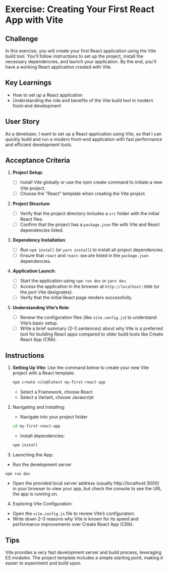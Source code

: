 # Exercise: Creating Your First React App with Vite

## Challenge

In this exercise, you will create your first React application using the Vite build tool. You'll follow instructions to set up the project, install the necessary dependencies, and launch your application. By the end, you'll have a working React application created with Vite.

## Key Learnings

- How to set up a React application
- Understanding the role and benefits of the Vite build tool in modern front-end development

## User Story

As a developer, I want to set up a React application using Vite, so that I can quickly build and run a modern front-end application with fast performance and efficient development tools.

## Acceptance Criteria

1. **Project Setup**:

   - [ ] Install Vite globally or use the npm create command to initiate a new Vite project.
   - [ ] Choose the "React" template when creating the Vite project.

2. **Project Structure**:

   - [ ] Verify that the project directory includes a `src` folder with the initial React files.
   - [ ] Confirm that the project has a `package.json` file with Vite and React dependencies listed.

3. **Dependency Installation**:

   - [ ] Run `npm install` (or `yarn install`) to install all project dependencies.
   - [ ] Ensure that `react` and `react-dom` are listed in the `package.json` dependencies.

4. **Application Launch**:

   - [ ] Start the application using `npm run dev` or `yarn dev`.
   - [ ] Access the application in the browser at `http://localhost:3000` (or the port Vite designates).
   - [ ] Verify that the initial React page renders successfully.

5. **Understanding Vite’s Role**:
   - [ ] Review the configuration files (like `vite.config.js`) to understand Vite’s basic setup.
   - [ ] Write a brief summary (2–3 sentences) about why Vite is a preferred tool for building React apps compared to older build tools like Create React App (CRA).

## Instructions

1. **Setting Up Vite**: Use the command below to create your new Vite project with a React template:

   ```bash
   npm create vite@latest my-first-react-app
   ```

   - Select a Framework, choose React
   - Select a Variant, choose Javascript

2. Navigating and Installing:
   - Navigate into your project folder
   ```bash
   cd my-first-react-app
   ```
   - Install dependencies:
   ```bash
   npm install
   ```
3. Launching the App:

- Run the development server

```bash
npm run dev
```

- Open the provided local server address (usually http://localhost:3000) in your browser to view your app, but check the console to see the URL the app is running on.

4. Exploring Vite Configuration:

- Open the `vite.config.js` file to review Vite’s configuration.
- Write down 2–3 reasons why Vite is known for its speed and performance improvements over Create React App (CRA).

## Tips

Vite provides a very fast development server and build process, leveraging ES modules.
The project template includes a simple starting point, making it easier to experiment and build upon.
